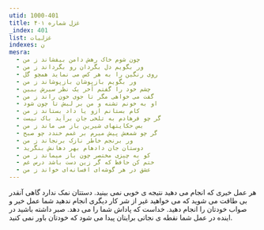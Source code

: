 ```yaml
---
utid: 1000-401
title: غزل شماره ۴۰۱
_index: 401
list: غزلیات
indexes: ن
mesra:
  - چون شوم خاک رهش دامن بیفشاند ز من
  - ور بگویم دل بگردان رو بگرداند ز من
  - روی رنگین را به هر کس می نماید همچو گل
  - ور بگویم بازپوشان بازپوشاند ز من
  - چشم خود را گفتم آخر یک نظر سیرش ببین
  - گفت می خواهی مگر تا جوی خون راند ز من
  - او به خونم تشنه و من بر لبش تا چون شود
  - کام بستانم ازو یا داد بستاند ز من
  - گر چو فرهادم به تلخی جان برآید باک نیست
  - بس حکایتهای شیرین باز می ماند ز من
  - گر چو شمعش پیش میرم بر غمم خندد چو صبح
  - ور برنجم خاطر نازک برنجاند ز من
  - دوستان جان دادهام بهر دهانش بنگرید
  - کو به چیزی مختصر چون باز میماند ز من
  - ختم کن حافظ که گر زین دست باشد درس غم
  - عشق در هر گوشه‌ای افسانه‌ای خواند ز من
---
```

هر عمل خیری که انجام می دهید نتیجه ی خوبی نمی بینید. دستتان نمک ندارد گاهی آنقدر بی طاقت می شوید که می خواهید غیر از شر کار دیگری انجام ندهید شما عمل خیر و صواب خودتان را انجام دهید. خداست که پاداش شما را می دهد. صبر داشته باشید در اینده در عمل شما نقطه ی نجاتی برایتان پیدا می شود که خودتان باور نمی کنید.
